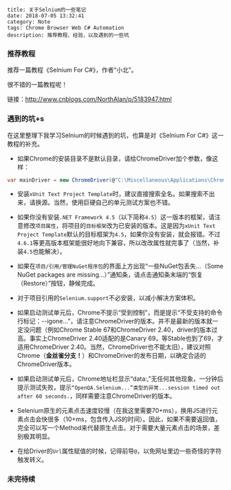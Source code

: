 ```
title: 关于Selnium的一些笔记
date: 2018-07-05 13:32:41
category: Note
tags: Chrome Browser Web C# Automation
description: 推荐教程、经验，以及遇到的一些坑
```

### 推荐教程

推荐一篇教程《Selnium For C#》，作者“小北”。

很不错的一篇教程呢！

链接：<http://www.cnblogs.com/NorthAlan/p/5183947.html>

### 遇到的坑+s

在这里整理下我学习Selnium的时候遇到的坑，也算是对《Selnium For C#》这一教程的补充。

* 如果Chrome的安装目录不是默认目录，请给ChromeDriver加个参数，像这样：
```csharp
var mainDriver = new ChromeDriver(@"C:\Miscellaneous\Applications\Chrome\"); //注意前导@来禁止反斜杠转义
```

* 安装`xUnit Text Project Template`时，建议直接搜索全名。如果搜索不出来，请换源。当然，使用巨硬自己的单元测试方案也不错。

* 如果你没有安装`.NET Framework 4.5`（以下简称`4.5`）这一版本的框架，请注意修改`项目属性`，将项目的`目标框架`改为已安装的版本。这是因为`xUnit Text Project Template`默认的目标框架为`4.5`，如果你没有安装，就会报错。不过`4.6.1`等更高版本框架能很好地向下兼容，所以改改属性就完事了（当然，补装`4.5`也能解决）。

* 如果在`项目/引用/管理NuGet程序包`的界面上方出现“一些NuGet包丢失...（Some NuGet packages are missing...）”通知条，请点击通知条末端的“恢复（Restore）”按钮，静候完成。

* 对于项目引用的`Selenium.support`不必安装，以减小解决方案体积。

* 如果启动测试单元后，Chrome不提示“受到控制”，而是提示“不受支持的命令行标记：--igone...”，请注意ChromeDriver的版本。并不是最新的版本就一定没问题（例如Chrome Stable 67和ChromeDriver 2.40，driver的版本过高。事实上ChromeDriver 2.40适配的是Canary 69，等Stable也到了69，才适用ChromeDriver 2.40。当然，ChromeDriver也不能太旧），建议对照Chrome（**金丝雀分支！**）和ChromeDriver的发布日期，以确定合适的ChromeDriver版本。

* 如果启动测试单元后，Chrome地址栏显示“data:,”无任何其他现象，一分钟后提示测试失败，提示`“OpenQA.Selenium...”类型的异常...session timed out after 60 seconds.`，同样需要注意ChromeDriver的版本。

* Selenium原生的元素点击速度较慢（在我这里需要70+ms），换用JS进行元素点击会快很多（10+ms，包含传入JS的时间）。因此，如果不需要返回值，完全可以写一个Method来代替原生点击。对于需要大量元素点击的场景，差别极其明显。

* 在给Driver的`Url`属性赋值的时候，记得前导`@`，以免网址里边一些奇怪的字符触发转义。

### 未完待续
